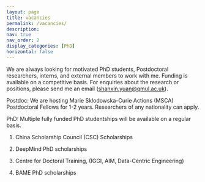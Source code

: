 ```yaml
---
layout: page
title: vacancies
permalink: /vacancies/
description: 
nav: true
nav_order: 2
display_categories: [PhD]
horizontal: false
---
```


We are always looking for motivated PhD students, Postdoctoral researchers, interns, and external members to work with me. Funding is available on a competitive basis. For enquiries about the research or positions, please send me an email (shanxin.yuan@qmul.ac.uk).



Postdoc: We are hosting Marie Skłodowska-Curie Actions (MSCA) Postdoctoral Fellows for 1-2 years. Researchers of any nationality can apply.
     

PhD: Multiple fully funded PhD studentships will be available on a regular basis.

1. China Scholarship Council (CSC) Scholarships​

2. DeepMind PhD scholarships​

3. Centre for Doctoral Training, (IGGI, AIM, Data-Centric Engineering)​

4. BAME PhD scholarships

